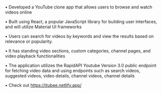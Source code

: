 • Developed a YouTube clone app that allows users to browse and watch videos online

• Built using React, a popular JavaScript library for building user interfaces, and will utilize Material UI
frameworks

• Users can search for videos by keywords and view the results based on relevance or popularity.

• It has standing video sections, custom categories, channel pages, and video playback functionalities

• The application utilizes the RapidAPI Youtube Version 3.0 public endpoint for fetching video data and
using endpoints such as search videos, suggested videos, video details, channel videos, channel details

• Check out https://itubee.netlify.app/
